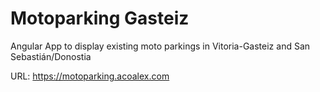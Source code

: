 # Motoparking Gasteiz

Angular App to display existing moto parkings in Vitoria-Gasteiz and San Sebastián/Donostia

URL: https://motoparking.acoalex.com
